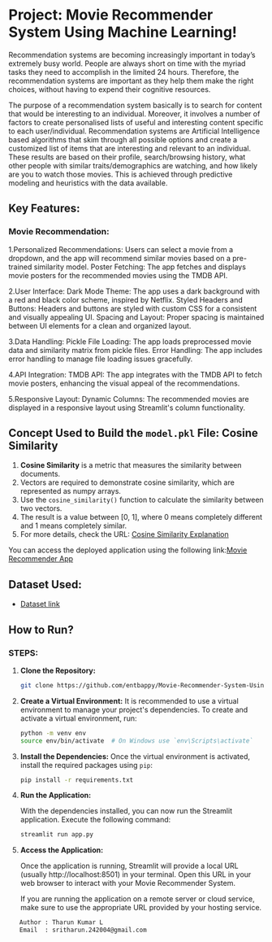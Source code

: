 # Project: Movie Recommender System Using Machine Learning!
Recommendation systems are becoming increasingly important in today’s extremely busy world. People are always short on time with the myriad tasks they need to accomplish in the limited 24 hours. Therefore, the recommendation systems are important as they help them make the right choices, without having to expend their cognitive resources.

The purpose of a recommendation system basically is to search for content that would be interesting to an individual. Moreover, it involves a number of factors to create personalised lists of useful and interesting content specific to each user/individual. Recommendation systems are Artificial Intelligence based algorithms that skim through all possible options and create a customized list of items that are interesting and relevant to an individual. These results are based on their profile, search/browsing history, what other people with similar traits/demographics are watching, and how likely are you to watch those movies. This is achieved through predictive modeling and heuristics with the data available.
## Key Features:
### Movie Recommendation:

1.Personalized Recommendations: Users can select a movie from a dropdown, and the app will recommend similar movies based on a pre-trained similarity model.
Poster Fetching: The app fetches and displays movie posters for the recommended movies using the TMDB API.

2.User Interface:
Dark Mode Theme: The app uses a dark background with a red and black color scheme, inspired by Netflix.
Styled Headers and Buttons: Headers and buttons are styled with custom CSS for a consistent and visually appealing UI.
Spacing and Layout: Proper spacing is maintained between UI elements for a clean and organized layout.

3.Data Handling:
Pickle File Loading: The app loads preprocessed movie data and similarity matrix from pickle files.
Error Handling: The app includes error handling to manage file loading issues gracefully.

4.API Integration:
TMDB API: The app integrates with the TMDB API to fetch movie posters, enhancing the visual appeal of the recommendations.

5.Responsive Layout:
Dynamic Columns: The recommended movies are displayed in a responsive layout using Streamlit's column functionality.
## Concept Used to Build the `model.pkl` File: Cosine Similarity

1. **Cosine Similarity** is a metric that measures the similarity between documents.
2. Vectors are required to demonstrate cosine similarity, which are represented as numpy arrays.
3. Use the `cosine_similarity()` function to calculate the similarity between two vectors.
4. The result is a value between [0, 1], where 0 means completely different and 1 means completely similar.
5. For more details, check the URL: [Cosine Similarity Explanation](https://www.learndatasci.com/glossary/cosine-similarity/)

You can access the deployed application using the following link:[Movie Recommender App](https://movie-recommender-system-hwpjsdezdyosgup6ygjwf6.streamlit.app/)
## Dataset Used:

* [Dataset link](https://www.kaggle.com/tmdb/tmdb-movie-metadata?select=tmdb_5000_movies.csv)

## How to Run?

### STEPS:

1. **Clone the Repository:**

   ```bash
   git clone https://github.com/entbappy/Movie-Recommender-System-Using-Machine-Learning.git

2. **Create a Virtual Environment:**
   It is recommended to use a virtual environment to manage your project's dependencies. To create and activate a virtual environment, run:

   ```bash
   python -m venv env
   source env/bin/activate  # On Windows use `env\Scripts\activate`
3. **Install the Dependencies:**
   Once the virtual environment is activated, install the required packages using `pip`:

   ```bash
   pip install -r requirements.txt

4. **Run the Application:**

   With the dependencies installed, you can now run the Streamlit application. Execute the following command:

   ```bash
   streamlit run app.py
   
5. **Access the Application:**

   Once the application is running, Streamlit will provide a local URL (usually http://localhost:8501) in your terminal. Open this URL in your web browser to interact with your Movie Recommender System.

   If you are running the application on a remote server or cloud service, make sure to use the appropriate URL provided by your hosting service.

```bash
   Author : Tharun Kumar L
   Email  : sritharun.242004@gmail.com